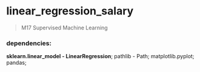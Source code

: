 # linear_regression_salary
> M17 Supervised Machine Learning

### dependencies: 
  **sklearn.linear_model - LinearRegression**; 
  pathlib - Path; 
  matplotlib.pyplot;
  pandas; 

